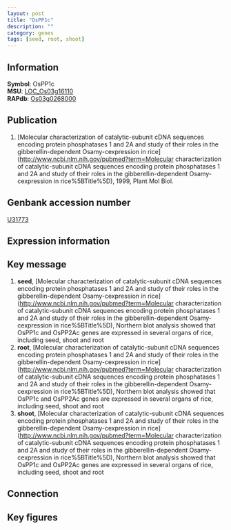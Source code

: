 ```yaml
---
layout: post
title: "OsPP1c"
description: ""
category: genes
tags: [seed, root, shoot]
---
```


## Information
__Symbol__: OsPP1c  
__MSU__: [LOC_Os03g16110](http://rice.plantbiology.msu.edu/cgi-bin/ORF_infopage.cgi?orf=LOC_Os03g16110)  
__RAPdb__: [Os03g0268000](http://rapdb.dna.affrc.go.jp/viewer/gbrowse_details/irgsp1?name=Os03g0268000)  

## Publication
1. [Molecular characterization of catalytic-subunit cDNA sequences encoding protein phosphatases 1 and 2A and study of their roles in the gibberellin-dependent Osamy-cexpression in rice](http://www.ncbi.nlm.nih.gov/pubmed?term=Molecular characterization of catalytic-subunit cDNA sequences encoding protein phosphatases 1 and 2A and study of their roles in the gibberellin-dependent Osamy-cexpression in rice%5BTitle%5D), 1999, Plant Mol Biol.

## Genbank accession number
[U31773](http://www.ncbi.nlm.nih.gov/nuccore/U31773)  

## Expression information

## Key message
1. __seed__, [Molecular characterization of catalytic-subunit cDNA sequences encoding protein phosphatases 1 and 2A and study of their roles in the gibberellin-dependent Osamy-cexpression in rice](http://www.ncbi.nlm.nih.gov/pubmed?term=Molecular characterization of catalytic-subunit cDNA sequences encoding protein phosphatases 1 and 2A and study of their roles in the gibberellin-dependent Osamy-cexpression in rice%5BTitle%5D),  Northern blot analysis showed that OsPP1c and OsPP2Ac genes are expressed in several organs of rice, including seed, shoot and root
2. __root__, [Molecular characterization of catalytic-subunit cDNA sequences encoding protein phosphatases 1 and 2A and study of their roles in the gibberellin-dependent Osamy-cexpression in rice](http://www.ncbi.nlm.nih.gov/pubmed?term=Molecular characterization of catalytic-subunit cDNA sequences encoding protein phosphatases 1 and 2A and study of their roles in the gibberellin-dependent Osamy-cexpression in rice%5BTitle%5D),  Northern blot analysis showed that OsPP1c and OsPP2Ac genes are expressed in several organs of rice, including seed, shoot and root
3. __shoot__, [Molecular characterization of catalytic-subunit cDNA sequences encoding protein phosphatases 1 and 2A and study of their roles in the gibberellin-dependent Osamy-cexpression in rice](http://www.ncbi.nlm.nih.gov/pubmed?term=Molecular characterization of catalytic-subunit cDNA sequences encoding protein phosphatases 1 and 2A and study of their roles in the gibberellin-dependent Osamy-cexpression in rice%5BTitle%5D),  Northern blot analysis showed that OsPP1c and OsPP2Ac genes are expressed in several organs of rice, including seed, shoot and root

## Connection

## Key figures


